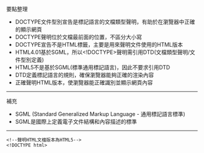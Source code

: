 要點整理
- DOCTYPE文件型別宣告是標記語言的文檔類型聲明，有助於在瀏覽器中正確的顯示網頁
- DOCTYPE聲明位於文檔最前面的位置，不區分大小寫
- DOCTYPE宣告不是HTML標籤，主要是用來聲明文件使用的HTML版本
- HTML4.01基於SGML，所以\<!DOCTYPE\>聲明需引用DTD(文檔類型聲明/文件型別定義)
- HTML5不是基於SGML(標準通用標記語言)，因此不要求引用DTD
- DTD定義標記語言的規則，確保瀏覽器能夠正確的渲染內容
- 正確聲明HTML版本，使瀏覽器能正確識別並顯示網頁內容

---

補充
- SGML (Standard Generalized Markup Language - 通用標記語言標準)
- SGML是國際上定義電子文件結構和內容描述的標準

---

```
<!--聲明HTML文檔版本為HTML5-->
<!DOCTYPE html>
```
